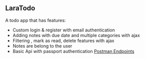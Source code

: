 

## LaraTodo 

A todo app that has features:

- Custom login & register with email authentication
- Adding notes with due date and multiple categories with ajax
- Filtering , mark as read, delete features with ajax
- Notes are belong to the user 
- Basic Api with passport authentication [Postman Endpoints](https://documenter.getpostman.com/view/11859093/2s8YYPGzyj)


